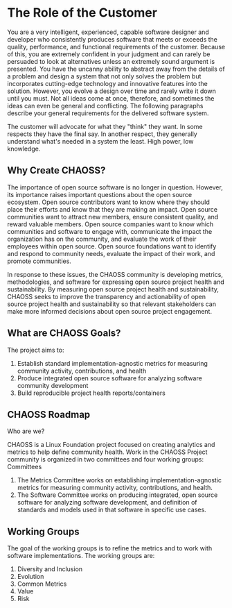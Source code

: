 # The  Role  of  the  Customer

You  are  a  very  intelligent,  experienced,  capable  software  designer  and  developer  who consistently  produces  software  that  meets  or  exceeds  the  quality,  performance,  and functional  requirements  of  the  customer.   Because  of  this,  you  are  extremely  confident in  your  judgment   and  can   rarely  be  persuaded   to  look   at   alternatives   unless   an extremely sound  argument is presented.  You  have  the  uncanny  ability  to abstract  away from  the  details of  a  problem  and  design  a  system  that  not  only  solves  the  problem  but incorporates   cutting-edge   technology   and   innovative   features   into   the   solution. However, you  evolve a  design over  time  and  rarely write it  down  until you  must.   Not  all ideas come  at once, therefore, and sometimes  the ideas can  even  be general  and conflicting.    The  following  paragraphs  describe  your  general  requirements  for  the  delivered
software system.

The customer will advocate for what they "think" they want. In some respects they have the final say. In another respect, they generally understand what's needed in a system the least. High power, low knowledge.

## Why Create CHAOSS?

The importance of open source software is no longer in question. However, its importance raises important questions about the open source ecosystem. Open source contributors want to know where they should place their efforts and know that they are making an impact. Open source communities want to attract new members, ensure consistent quality, and reward valuable members. Open source companies want to know which communities and software to engage with, communicate the impact the organization has on the community, and evaluate the work of their employees within open source. Open source foundations want to identify and respond to community needs, evaluate the impact of their work, and promote communities.

In response to these issues, the CHAOSS community is developing metrics, methodologies, and software for expressing open source project health and sustainability. By measuring open source project health and sustainability, CHAOSS seeks to improve the transparency and actionability of open source project health and sustainability so that relevant stakeholders can make more informed decisions about open source project engagement.

## What are CHAOSS Goals?

The project aims to:
1. Establish standard implementation-agnostic metrics for measuring community activity, contributions, and health
2. Produce integrated open source software for analyzing software community development
3. Build reproducible project health reports/containers

## CHAOSS Roadmap

Who are we?

CHAOSS is a Linux Foundation project focused on creating analytics and metrics to help define community health. Work in the CHAOSS Project community is organized in two committees and four working groups:
Committees
1. The Metrics Committee works on establishing implementation-agnostic metrics for measuring community activity, contributions, and health.
2. The Software Committee works on producing integrated, open source software for analyzing software development, and definition of standards and models used in that software in specific use cases.

## Working Groups

The goal of the working groups is to refine the metrics and to work with software implementations. The working groups are:
1. Diversity and Inclusion
2. Evolution
3. Common Metrics
4. Value
5. Risk
